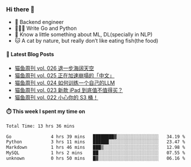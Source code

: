 ### Hi there 👋

- 🔧 Backend engineer
- 👨🏻‍💻 Write Go and Python
- 🔭 Know a little something about ML, DL(specially in NLP)
- 🐱 A cat by nature, but really don’t like eating fish(the food)

#### 📖 Latest Blog Posts
<!-- BLOG-POST-LIST:START -->
- [猫鱼周刊 vol. 026 退一步海阔天空](https://ameow.xyz/archives/weekly-026)
- [猫鱼周刊 vol. 025 正在加速崩塌的「中文」](https://ameow.xyz/archives/weekly-025)
- [猫鱼周刊 vol. 024 如何训练一个自己的LLM](https://ameow.xyz/archives/weekly-024)
- [猫鱼周刊 vol. 023 新款 iPad 到底值不值得买？](https://ameow.xyz/archives/weekly-023)
- [猫鱼周刊 vol. 022 小心你的 S3 桶！](https://ameow.xyz/archives/weekly-022)
<!-- BLOG-POST-LIST:END -->

#### ⏱️ This week I spent my time on
<!--START_SECTION:waka-->

```txt
Total Time: 13 hrs 36 mins

Go               4 hrs 39 mins   ████████▓░░░░░░░░░░░░░░░░   34.19 %
Python           3 hrs 11 mins   ██████░░░░░░░░░░░░░░░░░░░   23.47 %
Markdown         1 hrs 46 mins   ███▒░░░░░░░░░░░░░░░░░░░░░   12.98 %
MySQL            1 hrs 2 mins    ██░░░░░░░░░░░░░░░░░░░░░░░   07.55 %
unknown          0 hrs 50 mins   █▓░░░░░░░░░░░░░░░░░░░░░░░   06.16 %
```

<!--END_SECTION:waka-->

<!--
**LeslieLeung/LeslieLeung** is a ✨ _special_ ✨ repository because its `README.md` (this file) appears on your GitHub profile.

Here are some ideas to get you started:

- 🔭 I’m currently working on ...
- 🌱 I’m currently learning ...
- 👯 I’m looking to collaborate on ...
- 🤔 I’m looking for help with ...
- 💬 Ask me about ...
- 📫 How to reach me: ...
- 😄 Pronouns: ...
- ⚡ Fun fact: ...
-->
